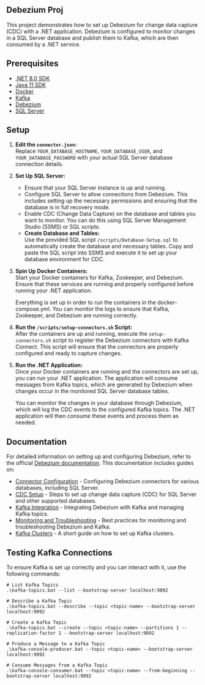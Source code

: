 ## Debezium Proj

This project demonstrates how to set up Debezium for change data capture (CDC) with a .NET application. Debezium is configured to monitor changes in a SQL Server database and publish them to Kafka, which are then consumed by a .NET service.

## Prerequisites

- [.NET 8.0 SDK](https://dotnet.microsoft.com/en-us/download/dotnet/8.0)
- [Java 11 SDK](https://www.oracle.com/java/technologies/javase-jdk11-downloads.html)
- [Docker](https://www.docker.com/get-started)
- [Kafka](https://kafka.apache.org/downloads)
- [Debezium](https://debezium.io/documentation/)
- [SQL Server](https://www.microsoft.com/en-us/sql-server/sql-server-downloads)

## Setup

1. **Edit the `connector.json`:**  
   Replace `YOUR_DATABASE_HOSTNAME`, `YOUR_DATABASE_USER`, and `YOUR_DATABASE_PASSWORD` with your actual SQL Server database connection details.

2. **Set Up SQL Server:**
   - Ensure that your SQL Server instance is up and running.
   - Configure SQL Server to allow connections from Debezium. This includes setting up the necessary permissions and ensuring that the database is in full recovery mode.
   - Enable CDC (Change Data Capture) on the database and tables you want to monitor. You can do this using SQL Server Management Studio (SSMS) or SQL scripts.
   - **Create Database and Tables:**  
     Use the provided SQL script  `/scripts/Database-Setup.sql` to automatically create the database and necessary tables. Copy and paste the SQL script into SSMS and execute it to set up your database environment for CDC.

3. **Spin Up Docker Containers:**  
   Start your Docker containers for Kafka, Zookeeper, and Debezium. Ensure that these services are running and properly configured before running your .NET application.

   Everything is set up in order to run the containers in the docker-compose.yml. You can monitor the logs to ensure that Kafka, Zookeeper, and Debezium are running correctly.

4. **Run the `/scripts/setup-connectors.sh` Script:**  
   After the containers are up and running, execute the `setup-connectors.sh` script to register the Debezium connectors with Kafka Connect. This script will ensure that the connectors are properly configured and ready to capture changes.

5. **Run the .NET Application:**  
   Once your Docker containers are running and the connectors are set up, you can run your .NET application. The application will consume messages from Kafka topics, which are generated by Debezium when changes occur in the monitored SQL Server database tables.

   You can monitor the changes in your database through Debezium, which will log the CDC events to the configured Kafka topics. The .NET application will then consume these events and process them as needed.

## Documentation

For detailed information on setting up and configuring Debezium, refer to the official [Debezium documentation](https://debezium.io/documentation/). This documentation includes guides on:

- [Connector Configuration](https://debezium.io/documentation/reference/connectors/sqlserver.html) - Configuring Debezium connectors for various databases, including SQL Server.
- [CDC Setup](https://debezium.io/documentation/reference/1.9/connectors/sqlserver.html#sqlserver-changes) - Steps to set up change data capture (CDC) for SQL Server and other supported databases.
- [Kafka Integration](https://debezium.io/documentation/reference/1.9/connectors/kafka.html) - Integrating Debezium with Kafka and managing Kafka topics.
- [Monitoring and Troubleshooting](https://debezium.io/documentation/reference/1.9/operations.html) - Best practices for monitoring and troubleshooting Debezium and Kafka.
- [Kafka Clusters](https://blog.devgenius.io/kafka-cluster-on-docker-compose-dae9fcc8c092) - A short guide on how to set up Kafka clusters.

## Testing Kafka Connections

To ensure Kafka is set up correctly and you can interact with it, use the following commands:

```shell
# List Kafka Topics
.\kafka-topics.bat --list --bootstrap-server localhost:9092

# Describe a Kafka Topic
.\kafka-topics.bat --describe --topic <topic-name> --bootstrap-server localhost:9092

# Create a Kafka Topic
.\kafka-topics.bat --create --topic <topic-name> --partitions 1 --replication-factor 1 --bootstrap-server localhost:9092

# Produce a Message to a Kafka Topic
.\kafka-console-producer.bat --topic <topic-name> --bootstrap-server localhost:9092

# Consume Messages from a Kafka Topic
.\kafka-console-consumer.bat --topic <topic-name> --from-beginning --bootstrap-server localhost:9092
